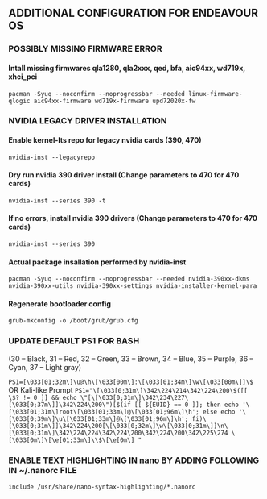 ## ADDITIONAL CONFIGURATION FOR ENDEAVOUR OS

### POSSIBLY MISSING FIRMWARE ERROR
#### Intall missing firmwares qla1280, qla2xxx, qed, bfa, aic94xx, wd719x, xhci_pci
`pacman -Syuq --noconfirm --noprogressbar --needed linux-firmware-qlogic aic94xx-firmware wd719x-firmware upd72020x-fw`


### NVIDIA LEGACY DRIVER INSTALLATION

#### Enable kernel-lts repo for legacy nvidia cards (390, 470)
`nvidia-inst --legacyrepo`

#### Dry run nvidia 390 driver install (Change parameters to 470 for 470 cards)
`nvidia-inst --series 390 -t`

#### If no errors, install nvidia 390 drivers (Change parameters to 470 for 470 cards)
`nvidia-inst --series 390`
#### Actual package insallation performed by nvidia-inst
`pacman -Syuq --noconfirm --noprogressbar --needed nvidia-390xx-dkms nvidia-390xx-utils nvidia-390xx-settings nvidia-installer-kernel-para`

#### Regenerate bootloader config
`grub-mkconfig -o /boot/grub/grub.cfg`


### UPDATE DEFAULT PS1 FOR BASH
(30 – Black, 31 – Red, 32 – Green, 33 – Brown, 34 – Blue, 35 – Purple, 36 – Cyan, 37 – Light gray)

`PS1=[\033[01;32m\]\u@\h\[\033[00m\]:\[\033[01;34m\]\w\[\033[00m\]]\$`
OR Kali-like Prompt
`PS1="\[\033[0;31m\]\342\224\214\342\224\200\$([[ \$? != 0 ]] && echo \"[\[\033[0;31m\]\342\234\227\[\033[0;37m\]]\342\224\200\")[$(if [[ ${EUID} == 0 ]]; then echo '\[\033[01;31m\]root\[\033[01;33m\]@\[\033[01;96m\]\h'; else echo '\[\033[0;39m\]\u\[\033[01;33m\]@\[\033[01;96m\]\h'; fi)\[\033[0;31m\]]\342\224\200[\[\033[0;32m\]\w\[\033[0;31m\]]\n\[\033[0;31m\]\342\224\224\342\224\200\342\224\200\342\225\274 \[\033[0m\]\[\e[01;33m\]\\$\[\e[0m\] "`

### ENABLE TEXT HIGHLIGHTING IN nano BY ADDING FOLLOWING IN ~/.nanorc FILE
`include /usr/share/nano-syntax-highlighting/*.nanorc`
